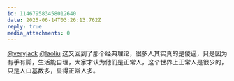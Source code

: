 ```yaml
---
id: 114679583458012640
date: 2025-06-14T03:26:13.762Z
reply: true
media_attachments: 0
---
```


[@veryjack](https://mastodon.social/@veryjack) [@laoliu](https://l22.org/@laoliu) 这又回到了那个经典理论，很多人其实真的是傻逼，只是因为有手有脚，生活能自理，大家才认为他们是正常人，这个世界上正常人是很少的，只是人口基数多，显得正常人多。

